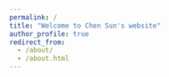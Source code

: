 ```yaml
---
permalink: /
title: "Welcome to Chen Sun's website"
author_profile: true
redirect_from: 
  - /about/
  - /about.html
---
```



